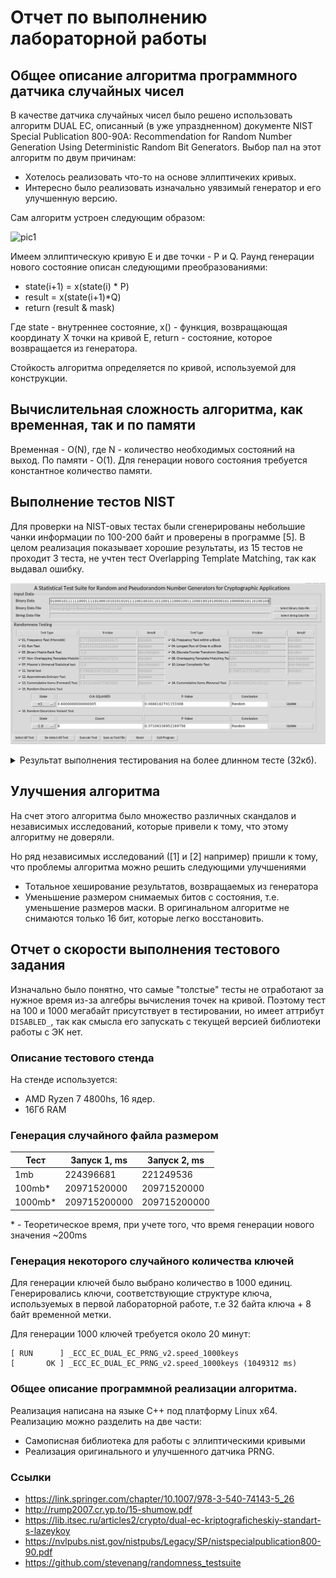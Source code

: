 # Отчет по выполнению лабораторной работы

## Общее описание алгоритма программного датчика случайных чисел

В качестве датчика случайных чисел было решено использовать алгоритм DUAL EC, описанный (в уже упраздненном) документе NIST Special Publication 800-90A: Recommendation for Random
Number Generation Using Deterministic Random Bit Generators. Выбор пал на этот алгоритм по двум причинам:
- Хотелось реализовать что-то на основе эллиптичеких кривых.
- Интересно было реализовать изначально уявзимый генератор и его улучшенную версию.

Сам алгоритм устроен следующим образом:

![pic1](https://upload.wikimedia.org/wikipedia/commons/thumb/b/b1/DUAL_EC_DRBG.jpg/1199px-DUAL_EC_DRBG.jpg)

Имеем эллиптическую кривую E и две точки - P и Q.
Раунд генерации нового состояние описан следующими преобразованиями:

- state(i+1) = x(state(i) * P)
- result = x(state(i+1)*Q)
- return (result & mask)

Где state - внутреннее состояние, x() - функция, возвращающая координату X точки на кривой E, return - состояние, которое возвращается из генератора.

Стойкость алгоритма определяется по кривой, используемой для конструкции.

## Вычислительная сложность алгоритма, как временная, так и по памяти

Временная - O(N), где N - количество необходимых состояний на выход.
По памяти - O(1). Для генерации нового состояния требуется константное количество памяти.

## Выполнение тестов NIST

Для проверки на NIST-овых тестах были сгенерированы небольшие чанки информации по 100-200 байт и проверены в программе [5]. В целом реализация показывает хорошие результаты, из 15 тестов не проходит 3 теста, не учтен тест Overlapping Template Matching, так как выдавал ошибку.

![](./nist_tests.png)

<details>
  <summary>Результат выполнения тестирования на более длинном тесте (32кб).</summary>

```
Execute
01. Frequency Test (Monobit)  selected.  (0.03045955303279035, True)
02. Frequency Test within a Block  selected.  (0.33979867779651046, True)
03. Run Test  selected.  (0.40243139537693706, True)
04. Longest Run of Ones in a Block  selected.  (0.7664031855432394, True)
05. Binary Matrix Rank Test  selected.  (0.6078405191780922, True)
06. Discrete Fourier Transform (Spectral) Test  selected.  (0.5614368805383468, True)
07. Non-Overlapping Template Matching Test  selected.  (0.9421758530564371, True)
08. Overlapping Template Matching Test  selected.  (0.905630624596317, True)
09. Maurer's Universal Statistical test  selected.  (-1.0, False)
10. Linear Complexity Test  selected.  (0.48012877958431954, True)
11. Serial test  selected.  ((0.6146907456501566, True), (0.6470374948958744, True))
12. Approximate Entropy Test  selected.  (0.12426822122748123, True)
13. Cummulative Sums (Forward) Test  selected.  (0.05091681842082128, True)
14. Cummulative Sums (Reverse) Test  selected.  (0.05091681842082128, True)
15. Random Excursions Test  selected.  [('-4', -4, 2.38510800286081, 0.7936897488312303, True), ('-3', -3, 1.605574344023323, 0.9005744197858643, True), ('-2', -2, 3.484108987510348, 0.6257934933387903, True), ('-1', -1, 3.664723032069971, 0.5986223513158295, True), ('+1', 1, 0.49854227405247814, 0.9921765719848856, True), ('+2', 2, 3.6538530756217833, 0.6002460557811642, True), ('+3', 3, 1.0956548104956276, 0.9544875673313057, True), ('+4', 4, 4.638697675774064, 0.4615432736155469, True)]
16. Random Excursions Variant Test  selected.  [('-9.0', -9.0, 397, 0.6170448899661127, True), ('-8.0', -8.0, 372, 0.7749667365012234, True), ('-7.0', -7.0, 326, 0.8571386795229025, True), ('-6.0', -6.0, 282, 0.48254374915962994, True), ('-5.0', -5.0, 259, 0.28504940740261286, True), ('-4.0', -4.0, 269, 0.2855766541470549, True), ('-3.0', -3.0, 304, 0.5054666580273481, True), ('-2.0', -2.0, 318, 0.5815765093147944, True), ('-1.0', -1.0, 321, 0.4009286258828433, True), ('+1.0', 1.0, 335, 0.760029979933962, True), ('+2.0', 2.0, 330, 0.774446669507727, True), ('+3.0', 3.0, 354, 0.8510164724808508, True), ('+4.0', 4.0, 363, 0.7728760056977232, True), ('+5.0', 5.0, 340, 0.9695440255014282, True), ('+6.0', 6.0, 326, 0.8448450918883701, True), ('+7.0', 7.0, 327, 0.8654596744604623, True), ('+8.0', 8.0, 342, 0.9921345180293343, True), ('+9.0', 9.0, 337, 0.9556920763701305, True)]
```

</details>

## Улучшения алгоритма

На счет этого алгоритма было множество различных скандалов и независимых исследований, которые привели к тому, что этому алгоритму не доверяли. 

Но ряд независимых исследований ([1] и [2] например) пришли к тому, что проблемы алгоритма можно решить следующими улучшениями

- Тотальное хеширование результатов, возвращаемых из генератора
- Уменьшение размером снимаемых битов с состояния, т.е. уменьшение размеров маски. В оригинальном алгоритме не снимаются только 16 бит, которые легко восстановить.

## Отчет о скорости выполнения тестового задания

Изначально было понятно, что самые "толстые" тесты не отработают за нужное время из-за алгебры вычисления точек на кривой. Поэтому тест на 100 и 1000 мегабайт присутствует в тестировании, но имеет аттрибут `DISABLED_`, так как смысла его запускать с текущей версией библиотеки работы с ЭК нет.

### Описание тестового стенда

На стенде используется:
- AMD Ryzen 7 4800hs, 16 ядер.
- 16Гб RAM

### Генерация случайного файла размером

|  Тест  | Запуск 1, ms | Запуск 2, ms | 
| --- |--- |--- |
|  1mb  | 224396681 | 221249536 | 
|  100mb*  | 20971520000 | 20971520000|
|  1000mb*  | 209715200000| 209715200000| 

\* - Теоретическое время, при учете того, что время генерации нового значения ~200ms
### Генерация некоторого случайного количества ключей

Для генерации ключей было выбрано количество в 1000 единиц. Генерировались ключи, соответствующие структуре ключа, используемых в первой лабораторной работе, т.е 32 байта ключа + 8 байт временной метки.

Для генерации 1000 ключей требуется около 20 минут:

```
[ RUN      ] _ECC_EC_DUAL_EC_PRNG_v2.speed_1000keys
[       OK ] _ECC_EC_DUAL_EC_PRNG_v2.speed_1000keys (1049312 ms)
```

### Общее описание программной реализации алгоритма.

Реализация написана на языке C++ под платформу Linux x64. Реализацию можно разделить на две части:
- Самописная библиотека для работы с эллиптическими кривыми
- Реализация оригинального и улучшенного датчика PRNG.

### Ссылки

- https://link.springer.com/chapter/10.1007/978-3-540-74143-5_26
- http://rump2007.cr.yp.to/15-shumow.pdf
- https://lib.itsec.ru/articles2/crypto/dual-ec-kriptograficheskiy-standart-s-lazeykoy
-  https://nvlpubs.nist.gov/nistpubs/Legacy/SP/nistspecialpublication800-90.pdf
- https://github.com/stevenang/randomness_testsuite